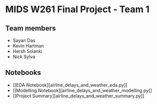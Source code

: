 # MIDS W261 Final Project - Team 1

## Team members
* Sayan Das
* Kevin Hartman
* Hersh Solanki
* Nick Sylva


## Notebooks
* [[EDA Notebook][airline_delays_and_weather_eda.py]]
* [[Modelling Notebook][airline_delays_and_weather_modelling.py]]
* [[Project Summary][airline_delays_and_weather_summary.py]]
